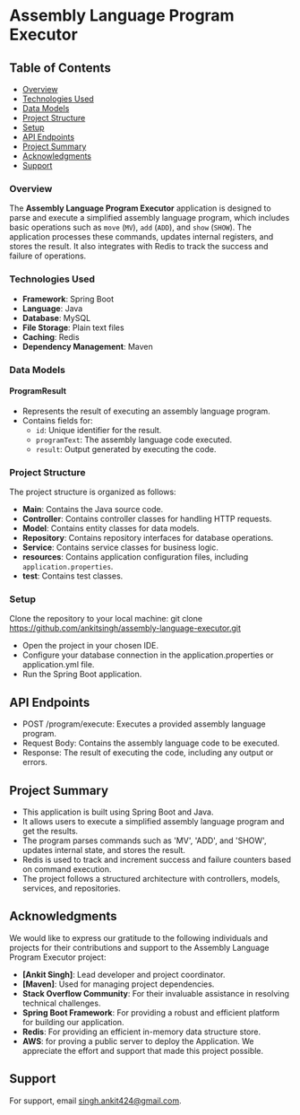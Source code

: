 # Assembly Language Program Executor

## Table of Contents

- [Overview](#overview)
- [Technologies Used](#technologies-used)
- [Data Models](#data-models)
- [Project Structure](#project-structure)
- [Setup](#setup)
- [API Endpoints](#api-endpoints)
- [Project Summary](#project-summary)
- [Acknowledgments](#acknowledgments)
- [Support](#support)

### Overview
The **Assembly Language Program Executor** application is designed to parse and execute a simplified assembly language program, which includes basic operations such as `move` (`MV`), `add` (`ADD`), and `show` (`SHOW`). The application processes these commands, updates internal registers, and stores the result. It also integrates with Redis to track the success and failure of operations.

### Technologies Used
- **Framework**: Spring Boot
- **Language**: Java
- **Database**: MySQL
- **File Storage**: Plain text files
- **Caching**: Redis
- **Dependency Management**: Maven

### Data Models

#### ProgramResult
- Represents the result of executing an assembly language program.
- Contains fields for:
  - `id`: Unique identifier for the result.
  - `programText`: The assembly language code executed.
  - `result`: Output generated by executing the code.

### Project Structure
The project structure is organized as follows:

- **Main**: Contains the Java source code.
- **Controller**: Contains controller classes for handling HTTP requests.
- **Model**: Contains entity classes for data models.
- **Repository**: Contains repository interfaces for database operations.
- **Service**: Contains service classes for business logic.
- **resources**: Contains application configuration files, including `application.properties`.
- **test**: Contains test classes.

### Setup
Clone the repository to your local machine:
   git clone https://github.com/ankitsingh/assembly-language-executor.git
   - Open the project in your chosen IDE.
- Configure your database connection in the application.properties or application.yml file.
- Run the Spring Boot application.


## API Endpoints
- POST /program/execute: Executes a provided assembly language program.
- Request Body: Contains the assembly language code to be executed.
- Response: The result of executing the code, including any output or errors.

## Project Summary
- This application is built using Spring Boot and Java.
- It allows users to execute a simplified assembly language program and get the results.
- The program parses commands such as 'MV', 'ADD', and 'SHOW', updates internal state, and stores the result.
- Redis is used to track and increment success and failure counters based on command execution.
- The project follows a structured architecture with controllers, models, services, and repositories.

## Acknowledgments
We would like to express our gratitude to the following individuals and projects for their contributions and support to the Assembly Language Program Executor project:

- **[Ankit Singh]**: Lead developer and project coordinator.
- **[Maven]**: Used for managing project dependencies.
- **Stack Overflow Community**: For their invaluable assistance in resolving technical challenges.
- **Spring Boot Framework**: For providing a robust and efficient platform for building our application.
- **Redis**: For providing an efficient in-memory data structure store.
- **AWS**: for proving a public server to deploy the Application.
We appreciate the effort and support that made this project possible.


## Support
For support, email singh.ankit424@gmail.com.

